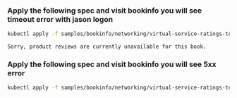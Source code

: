 ### Apply the following spec and visit bookinfo you will see timeout error with jason logon

```sh
kubectl apply -f samples/bookinfo/networking/virtual-service-ratings-test-delay.yaml
```

```
Sorry, product reviews are currently unavailable for this book.
```

### Apply the following spec and visit bookinfo you will see 5xx error

```sh
kubectl apply -f samples/bookinfo/networking/virtual-service-ratings-test-abort.yaml
```
